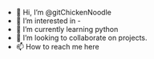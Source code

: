 - 👋 Hi, I’m @gitChickenNoodle
- 👀 I’m interested in -
- 🌱 I’m currently learning python
- 💞️ I’m looking to collaborate on projects.
- 📫 How to reach me here

<!---
gitChickenNoodle/gitChickenNoodle is a ✨ special ✨ repository because its `README.md` (this file) appears on your GitHub profile.
You can click the Preview link to take a look at your changes.
--->
